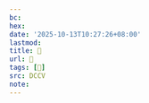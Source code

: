 ```yaml
---
bc:
hex:
date: '2025-10-13T10:27:26+08:00'
lastmod:
title: 􄾌
url: 􄾌
tags: [𧾡]
src: DCCV
note:
---
```

